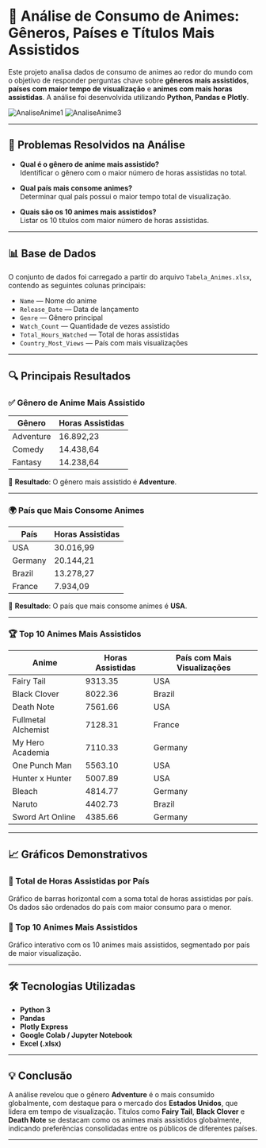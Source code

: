 # 🎌 Análise de Consumo de Animes: Gêneros, Países e Títulos Mais Assistidos

Este projeto analisa dados de consumo de animes ao redor do mundo com o objetivo de responder perguntas chave sobre **gêneros mais assistidos**, **países com maior tempo de visualização** e **animes com mais horas assistidas**. A análise foi desenvolvida utilizando **Python, Pandas e Plotly**.


![AnaliseAnime1](https://github.com/user-attachments/assets/9b5f72de-b233-43bb-a9f9-0334d364dc6c)
![AnaliseAnime3](https://github.com/user-attachments/assets/f2411aa8-9399-4a44-b7f2-54e6808f8bb2)


---

## 🎯 Problemas Resolvidos na Análise

- **Qual é o gênero de anime mais assistido?**  
  Identificar o gênero com o maior número de horas assistidas no total.

- **Qual país mais consome animes?**  
  Determinar qual país possui o maior tempo total de visualização.

- **Quais são os 10 animes mais assistidos?**  
  Listar os 10 títulos com maior número de horas assistidas.

---

## 📊 Base de Dados

O conjunto de dados foi carregado a partir do arquivo `Tabela_Animes.xlsx`, contendo as seguintes colunas principais:

- `Name` — Nome do anime  
- `Release_Date` — Data de lançamento  
- `Genre` — Gênero principal  
- `Watch_Count` — Quantidade de vezes assistido  
- `Total_Hours_Watched` — Total de horas assistidas  
- `Country_Most_Views` — País com mais visualizações

---

## 🔍 Principais Resultados

### ✅ Gênero de Anime Mais Assistido

| Gênero     | Horas Assistidas |
|------------|------------------|
| Adventure  | 16.892,23        |
| Comedy     | 14.438,64        |
| Fantasy    | 14.238,64        |

🎯 **Resultado**: O gênero mais assistido é **Adventure**.

---

### 🌍 País que Mais Consome Animes

| País     | Horas Assistidas |
|----------|------------------|
| USA      | 30.016,99        |
| Germany  | 20.144,21        |
| Brazil   | 13.278,27        |
| France   | 7.934,09         |

🎯 **Resultado**: O país que mais consome animes é **USA**.

---

### 🏆 Top 10 Animes Mais Assistidos

| Anime               | Horas Assistidas | País com Mais Visualizações |
|---------------------|------------------|------------------------------|
| Fairy Tail          | 9313.35          | USA                          |
| Black Clover        | 8022.36          | Brazil                       |
| Death Note          | 7561.66          | USA                          |
| Fullmetal Alchemist | 7128.31          | France                       |
| My Hero Academia    | 7110.33          | Germany                      |
| One Punch Man       | 5563.10          | USA                          |
| Hunter x Hunter     | 5007.89          | USA                          |
| Bleach              | 4814.77          | Germany                      |
| Naruto              | 4402.73          | Brazil                       |
| Sword Art Online    | 4385.66          | Germany                      |

---

## 📈 Gráficos Demonstrativos

### 🔹 Total de Horas Assistidas por País

Gráfico de barras horizontal com a soma total de horas assistidas por país. Os dados são ordenados do país com maior consumo para o menor.

### 🔹 Top 10 Animes Mais Assistidos

Gráfico interativo com os 10 animes mais assistidos, segmentado por país de maior visualização.

---

## 🛠️ Tecnologias Utilizadas

- **Python 3**
- **Pandas**
- **Plotly Express**
- **Google Colab / Jupyter Notebook**
- **Excel (.xlsx)**

---

## 💡 Conclusão

A análise revelou que o gênero **Adventure** é o mais consumido globalmente, com destaque para o mercado dos **Estados Unidos**, que lidera em tempo de visualização. Títulos como **Fairy Tail**, **Black Clover** e **Death Note** se destacam como os animes mais assistidos globalmente, indicando preferências consolidadas entre os públicos de diferentes países.

---
